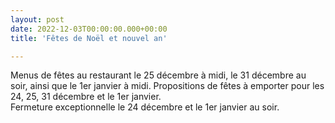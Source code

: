 ```yaml
---
layout: post
date: 2022-12-03T00:00:00.000+00:00
title: 'Fêtes de Noël et nouvel an'

---
```

Menus de fêtes au restaurant le 25 décembre à midi, le 31 décembre au soir, ainsi que le 1er janvier à midi. 
Propositions de fêtes à emporter pour les 24, 25, 31 décembre et le 1er janvier.  
Fermeture exceptionnelle le 24 décembre et le 1er janvier au soir.
